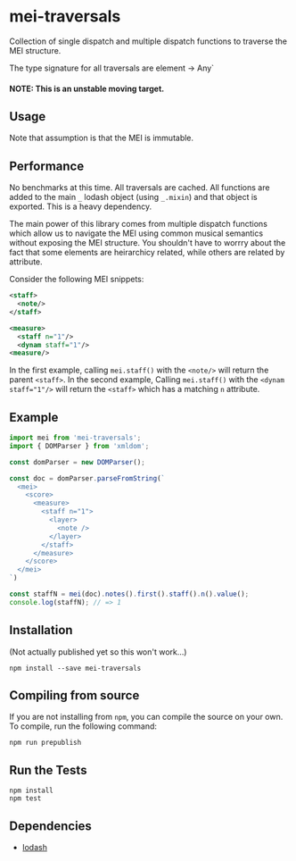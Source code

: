 # mei-traversals

Collection of single dispatch and multiple dispatch functions to traverse the MEI structure.

The type signature for all traversals are element -> Any`

#### NOTE: This is an unstable moving target.

## Usage

Note that assumption is that the MEI is immutable.

## Performance

No benchmarks at this time. All traversals are cached.
All functions are added to the main `_` lodash object (using `_.mixin`) and that object is exported. This is a heavy dependency.

The main power of this library comes from multiple dispatch functions which allow us to navigate the MEI using common musical semantics without exposing the MEI structure. You shouldn't have to worrry about the fact that some elements are heirarchicy related, while others are related by attribute.

Consider the following MEI snippets:

```xml
<staff>
  <note/>
</staff>
```

```xml
<measure>
  <staff n="1"/>
  <dynam staff="1"/>
<measure/>
```

In the first example, calling `mei.staff()` with the `<note/>` will return the parent `<staff>`. In the second example, Calling `mei.staff()` with the `<dynam staff="1"/>` will return the `<staff>` which has a matching `n` attribute.

## Example

```javascript
import mei from 'mei-traversals';
import { DOMParser } from 'xmldom';

const domParser = new DOMParser();

const doc = domParser.parseFromString(`
  <mei>
    <score>
      <measure>
        <staff n="1">
          <layer>
            <note />
          </layer>
        </staff>
      </measure>
    </score>
  </mei>
`)

const staffN = mei(doc).notes().first().staff().n().value();
console.log(staffN); // => 1
```

## Installation

(Not actually published yet so this won't work...)

```
npm install --save mei-traversals
```

## Compiling from source

If you are not installing from `npm`, you can compile the source on your own. To compile, run the following command:

```
npm run prepublish
```

## Run the Tests

```
npm install
npm test
```

## Dependencies

* [lodash](https://github.com/lodash/lodash)
